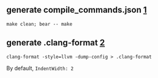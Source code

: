 ## generate compile_commands.json [1]

    make clean; bear -- make

## generate .clang-format [2]

    clang-format -style=llvm -dump-config > .clang-format


By default, `IndentWidth: 2`


[1]: https://clangd.llvm.org/installation#compile_commandsjson
[2]: https://clang.llvm.org/docs/ClangFormat.html#standalone-tool

